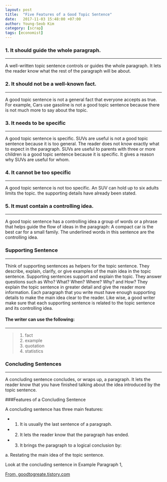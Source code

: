 ```yaml
---
layout: post
title:  "Five Features of a Good Topic Sentence"
date:   2017-11-03 15:48:00 +07:00
author: Young-Seob Kim
category: [scrap]
tags: [economist]
---
```


### 1. It should guide the whole paragraph.
---
A well-written topic sentence controls or guides the whole paragraph. It lets the reader know what the rest of the paragraph will be about.
<!-- more -->
### 2. It should not be a well-known fact.
---
A good topic sentence is not a general fact that everyone accepts as true. For example, Cars use gasoline is not a good topic sentence because there is not much more to say about the topic.

### 3. It needs to be specific
---
A good topic sentence is specific. SUVs are useful is not a good topic sentence because it is too general. The reader does not know exactly what to expect in the paragraph. SUVs are useful to parents with three or more children is a good topic sentence because it is specific. It gives a reason why SUVs are useful for whom.

### 4. It cannot be too specific
---
A good topic sentence is not too specific. An SUV can hold up to six adults limits the topic. the supporting details have already been stated. 

### 5. It must contain a controlling idea.
---
A good topic sentence has a controlling idea a group of words or a phrase that helps guide the flow of ideas in the paragraph: A compact car is the best car for a small family. The underlined words in this sentence are the controlling idea.

### Supporting Sentence
---
Think of supporting sentences as helpers for the topic sentence. They describe, explain, clarify, or give examples of the main idea in the topic sentence. Supporting sentences support and explain the topic. They answer questions such as Who? What? When? Where? Why? and How? They explain the topic sentence in greater detail and give the reader more information.
Each paragraph that you write must have enough supporting details to make the main idea clear to the reader. Like wise, a good writer make sure that each supporting sentence is related to the topic sentence and its controlling idea. 

#### The writer can use the following:
---
> 1. fact
> 2. example
> 3. quotation
> 4. statistics 

### Concluding Sentences
---
A concluding sentence concludes, or wraps up, a paragraph. It lets the reader know that you have finished talking about the idea introduced by the topic sentence.



###Features of a Concluding Sentence

A concluding sentence has three main features:
* 1) It is usually the last sentence of a paragraph.
* 2) It lets the reader know that the paragraph has ended.
* 3) It brings the paragraph to a logical conclusion by:

a. Restating the main idea of the topic sentence.

 Look at the concluding sentence in Example Paragraph 1,



[From, goodtogreate.tistory.com](http://goodtogreate.tistory.com/entry/영어-작문-규칙) 

